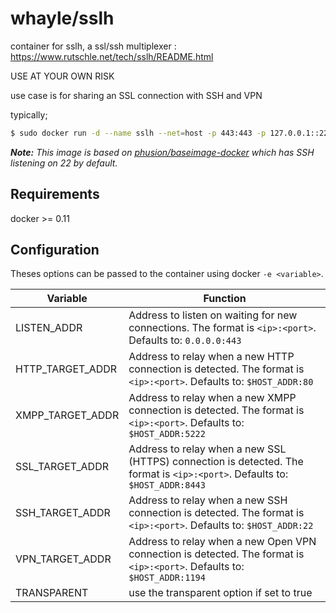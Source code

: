 # whayle/sslh
container for sslh, a ssl/ssh multiplexer : https://www.rutschle.net/tech/sslh/README.html

USE AT YOUR OWN RISK

use case is for sharing an SSL connection with SSH and VPN

typically;
```bash
$ sudo docker run -d --name sslh --net=host -p 443:443 -p 127.0.0.1::22 whayle/sslh
```

*__Note:__ This image is based on [phusion/baseimage-docker](https://github.com/phusion/baseimage-docker) which has SSH listening on 22 by default.*

## Requirements
docker >= 0.11

## Configuration
Theses options can be passed to the container using docker
```-e <variable>```.

Variable         | Function
---------------- | -----------------------------------------------------------------------------------------------------------------------------------
LISTEN_ADDR      | Address to listen on waiting for new connections. The format is ```<ip>:<port>```. Defaults to: ```0.0.0.0:443```
HTTP_TARGET_ADDR | Address to relay when a new HTTP connection is detected. The format is ```<ip>:<port>```. Defaults to: ```$HOST_ADDR:80```
XMPP_TARGET_ADDR | Address to relay when a new XMPP connection is detected. The format is ```<ip>:<port>```. Defaults to: ```$HOST_ADDR:5222```
SSL_TARGET_ADDR  | Address to relay when a new SSL (HTTPS) connection is detected. The format is ```<ip>:<port>```. Defaults to: ```$HOST_ADDR:8443```
SSH_TARGET_ADDR  | Address to relay when a new SSH connection is detected. The format is ```<ip>:<port>```. Defaults to: ```$HOST_ADDR:22```
VPN_TARGET_ADDR  | Address to relay when a new Open VPN connection is detected. The format is ```<ip>:<port>```. Defaults to: ```$HOST_ADDR:1194```
TRANSPARENT      | use the transparent option if set to true
